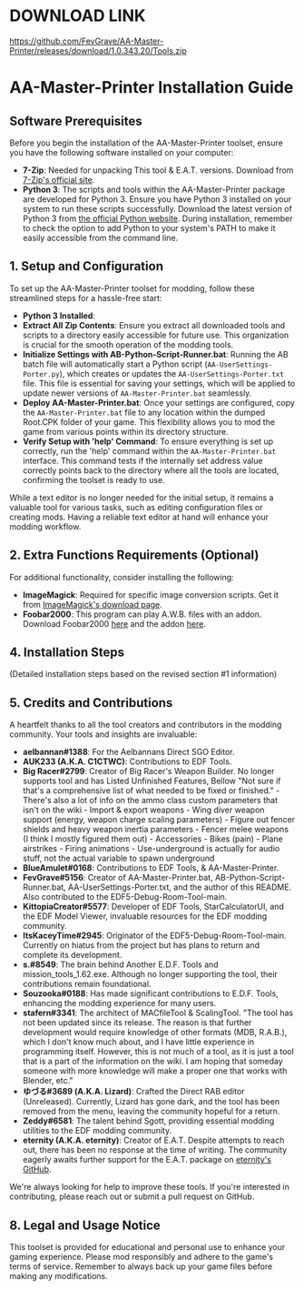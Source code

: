 # DOWNLOAD LINK
https://github.com/FevGrave/AA-Master-Printer/releases/download/1.0.343.20/Tools.zip

# AA-Master-Printer Installation Guide

## Software Prerequisites

Before you begin the installation of the AA-Master-Printer toolset, ensure you have the following software installed on your computer:

- **7-Zip**: Needed for unpacking This tool & E.A.T. versions. Download from [7-Zip's official site](https://www.7-zip.org/download.html).
- **Python 3**: The scripts and tools within the AA-Master-Printer package are developed for Python 3. Ensure you have Python 3 installed on your system to run these scripts successfully. Download the latest version of Python 3 from [the official Python website](https://www.python.org/downloads/). During installation, remember to check the option to add Python to your system's PATH to make it easily accessible from the command line.

## 1. Setup and Configuration

To set up the AA-Master-Printer toolset for modding, follow these streamlined steps for a hassle-free start:

- **Python 3 Installed**: 
- **Extract All Zip Contents**: Ensure you extract all downloaded tools and scripts to a directory easily accessible for future use. This organization is crucial for the smooth operation of the modding tools.
- **Initialize Settings with AB-Python-Script-Runner.bat**: Running the AB batch file will automatically start a Python script (`AA-UserSettings-Porter.py`), which creates or updates the `AA-UserSettings-Porter.txt` file. This file is essential for saving your settings, which will be applied to update newer versions of `AA-Master-Printer.bat` seamlessly.
- **Deploy AA-Master-Printer.bat**: Once your settings are configured, copy the `AA-Master-Printer.bat` file to any location within the dumped Root.CPK folder of your game. This flexibility allows you to mod the game from various points within its directory structure.
- **Verify Setup with 'help' Command**: To ensure everything is set up correctly, run the 'help' command within the `AA-Master-Printer.bat` interface. This command tests if the internally set address value correctly points back to the directory where all the tools are located, confirming the toolset is ready to use.

While a text editor is no longer needed for the initial setup, it remains a valuable tool for various tasks, such as editing configuration files or creating mods. Having a reliable text editor at hand will enhance your modding workflow.

## 2. Extra Functions Requirements (Optional)

For additional functionality, consider installing the following:

- **ImageMagick**: Required for specific image conversion scripts. Get it from [ImageMagick's download page](https://imagemagick.org/script/download.php).
- **Foobar2000**: This program can play A.W.B. files with an addon. Download Foobar2000 [here](https://www.foobar2000.org/download) and the addon [here](https://www.foobar2000.org/components/view/foo_input_vgmstream).

## 4. Installation Steps

(Detailed installation steps based on the revised section #1 information)

## 5. Credits and Contributions

A heartfelt thanks to all the tool creators and contributors in the modding community. Your tools and insights are invaluable:

- **aelbannan#1388**: For the Aelbannans Direct SGO Editor.
- **AUK233 (A.K.A. C1CTWC)**: Contributions to EDF Tools.
- **Big Racer#2799**: Creator of Big Racer's Weapon Builder.
	No longer supports tool and has Listed Unfinished Features, Bellow
                        "Not sure if that's a comprehensive list of what needed to be fixed or finished."
                        - There's also a lot of info on the ammo class custom parameters that isn't on the wiki
                        - Import & export weapons
                        - Wing diver weapon support (energy, weapon charge scaling parameters)
                        - Figure out fencer shields and heavy weapon inertia parameters
                        - Fencer melee weapons (I think I mostly figured them out)
                        - Accessories
                        - Bikes (pain)
                        - Plane airstrikes
                        - Firing animations
                        - Use-underground is actually for audio stuff, not the actual variable to spawn underground
- **BlueAmulet#0168**: Contributions to EDF Tools, & AA-Master-Printer.
- **FevGrave#5156**: Creator of AA-Master-Printer.bat, AB-Python-Script-Runner.bat, AA-UserSettings-Porter.txt, and the author of this README. Also contributed to the EDF5-Debug-Room-Tool-main.
- **KittopiaCreator#5577**: Developer of EDF Tools, StarCalculatorUI, and the EDF Model Viewer, invaluable resources for the EDF modding community.
- **ItsKaceyTime#2945**: Originator of the EDF5-Debug-Room-Tool-main. Currently on hiatus from the project but has plans to return and complete its development.
- **s.#8549**: The brain behind Another E.D.F. Tools and mission_tools_1.62.exe. Although no longer supporting the tool, their contributions remain foundational.
- **Souzooka#0188**: Has made significant contributions to E.D.F. Tools, enhancing the modding experience for many users.
- **stafern#3341**: The architect of MACfileTool & ScalingTool. 
 	"The tool has not been updated since its release. The reason is that further development would require
                        knowledge of other formats (MDB, R.A.B.), which I don't know much about, and I have little experience in
                        programming itself. However, this is not much of a tool, as it is just a tool that is a part of the
                        information on the wiki. I am hoping that someday someone with more knowledge will make a proper one
                        that works with Blender, etc."
- **ゆづる#3689 (A.K.A. Lizard)**: Crafted the Direct RAB editor (Unreleased). Currently, Lizard has gone dark, and the tool has been removed from the menu, leaving the community hopeful for a return.
- **Zeddy#6581**: The talent behind Sgott, providing essential modding utilities to the EDF modding community.
- **eternity (A.K.A. eternity)**: Creator of E.A.T. Despite attempts to reach out, there has been no response at the time of writing. The community eagerly awaits further support for the E.A.T. package on [eternity's GitHub](https://github.com/eterniti).

We're always looking for help to improve these tools. If you're interested in contributing, please reach out or submit a pull request on GitHub.

## 8. Legal and Usage Notice

This toolset is provided for educational and personal use to enhance your gaming experience. Please mod responsibly and adhere to the game's terms of service. Remember to always back up your game files before making any modifications.
